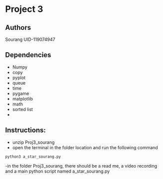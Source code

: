 # Project 3
## Authors
Sourang
UID-119074947
## Dependencies
- Numpy
- copy
- pyplot
- queue
- time
- pygame
- matplotlib
- math
- sorted list
- 
## Instructions:
- unzip Proj3_sourang
- open the terminal in the folder location and run the following command
```
python3 a_star_sourang.py
```
-in the folder Proj3_sourang, there should be a read me, a video recording and a main python script named a_star_sourang.py



